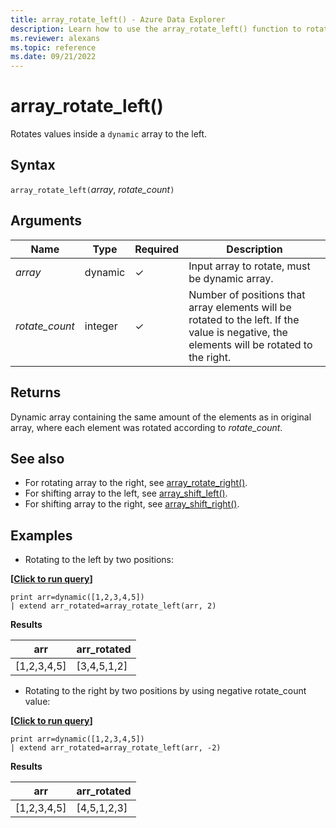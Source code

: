 ```yaml
---
title: array_rotate_left() - Azure Data Explorer
description: Learn how to use the array_rotate_left() function to rotate values inside a dynamic array to the left.
ms.reviewer: alexans
ms.topic: reference
ms.date: 09/21/2022
---
```

# array_rotate_left()

Rotates values inside a `dynamic` array to the left.

## Syntax

`array_rotate_left(`*array*, *rotate_count*`)`

## Arguments

| Name | Type | Required | Description |
|--|--|--|--|
|*array* | dynamic | &check;| Input array to rotate, must be dynamic array.|
|*rotate_count*| integer | &check;| Number of positions that array elements will be rotated to the left. If the value is negative, the elements will be rotated to the right.|

## Returns

Dynamic array containing the same amount of the elements as in original array, where each element was rotated according to *rotate_count*.

## See also

* For rotating array to the right, see [array_rotate_right()](array_rotate_rightfunction.md).
* For shifting array to the left, see [array_shift_left()](array_shift_leftfunction.md).
* For shifting array to the right, see [array_shift_right()](array_shift_rightfunction.md).

## Examples

* Rotating to the left by two positions:

 **\[**[**Click to run query**](https://dataexplorer.azure.com/clusters/help/databases/Samples?query=H4sIAAAAAAAAAysoyswrUUgsKrJNqcxLzM1M1og21DHSMdYx0TGN1eSqUUitKEnNSwGpiC/KL0ksSU2xBbITK6G8+JzUtBINoIiOgpEmACPTVOVNAAAA)**\]**

```kusto
print arr=dynamic([1,2,3,4,5])
| extend arr_rotated=array_rotate_left(arr, 2)
```

**Results**

|arr|arr_rotated|
|---|---|
|[1,2,3,4,5]|[3,4,5,1,2]|

* Rotating to the right by two positions by using negative rotate_count value:

**\[**[**Click to run query**](https://dataexplorer.azure.com/clusters/help/databases/Samples?query=H4sIAAAAAAAAAysoyswrUUgsKrJNqcxLzM1M1og21DHSMdYx0TGN1eSqUUitKEnNSwGpiC/KL0ksSU2xBbITK6G8+JzUtBINoIiOgq6RJgCXfX6MTgAAAA==)**\]**

```kusto
print arr=dynamic([1,2,3,4,5])
| extend arr_rotated=array_rotate_left(arr, -2)
```

**Results**

|arr|arr_rotated|
|---|---|
|[1,2,3,4,5]|[4,5,1,2,3]|

